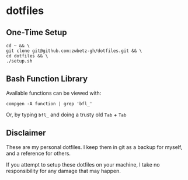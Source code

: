 # dotfiles

## One-Time Setup

```
cd ~ && \
git clone git@github.com:zwbetz-gh/dotfiles.git && \
cd dotfiles && \
./setup.sh
```

## Bash Function Library

Available functions can be viewed with:

```
compgen -A function | grep 'bfl_'
```

Or, by typing `bfl_` and doing a trusty old `Tab` + `Tab`

## Disclaimer

These are my personal dotfiles. I keep them in git as a backup for myself, and a reference for others.

If you attempt to setup these dotfiles on your machine, I take no responsibility for any damage that may happen.
